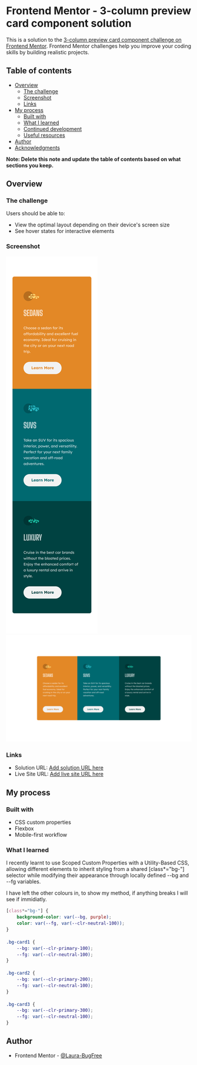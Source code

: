 # Frontend Mentor - 3-column preview card component solution

This is a solution to the [3-column preview card component challenge on Frontend Mentor](https://www.frontendmentor.io/challenges/3column-preview-card-component-pH92eAR2-). Frontend Mentor challenges help you improve your coding skills by building realistic projects. 

## Table of contents

- [Overview](#overview)
  - [The challenge](#the-challenge)
  - [Screenshot](#screenshot)
  - [Links](#links)
- [My process](#my-process)
  - [Built with](#built-with)
  - [What I learned](#what-i-learned)
  - [Continued development](#continued-development)
  - [Useful resources](#useful-resources)
- [Author](#author)
- [Acknowledgments](#acknowledgments)

**Note: Delete this note and update the table of contents based on what sections you keep.**

## Overview

### The challenge

Users should be able to:

- View the optimal layout depending on their device's screen size
- See hover states for interactive elements

### Screenshot

![Mobile](screenshots/mobile.png)
![Desktop](screenshots/desktop.png)

### Links

- Solution URL: [Add solution URL here](https://your-solution-url.com)
- Live Site URL: [Add live site URL here](https://your-live-site-url.com)

## My process

### Built with

- CSS custom properties
- Flexbox
- Mobile-first workflow

### What I learned

I recently learnt to use Scoped Custom Properties with a Utility-Based CSS, 
allowing different elements to inherit styling from a shared [class*="bg-"] 
selector while modifying their appearance through locally defined --bg and --fg variables.

I have left the other colours in, to show my method, if anything breaks I will see if immidiatly.

```css
[class*="bg-"] {
    background-color: var(--bg, purple);
    color: var(--fg, var(--clr-neutral-100));
}

.bg-card1 {
    --bg: var(--clr-primary-100);
    --fg: var(--clr-neutral-100);
}

.bg-card2 {
    --bg: var(--clr-primary-200);
    --fg: var(--clr-neutral-100);
}

.bg-card3 {
    --bg: var(--clr-primary-300);
    --fg: var(--clr-neutral-100);
}
```

## Author

- Frontend Mentor - [@Laura-BugFree](https://www.frontendmentor.io/profile/Laura-Bugfree)

